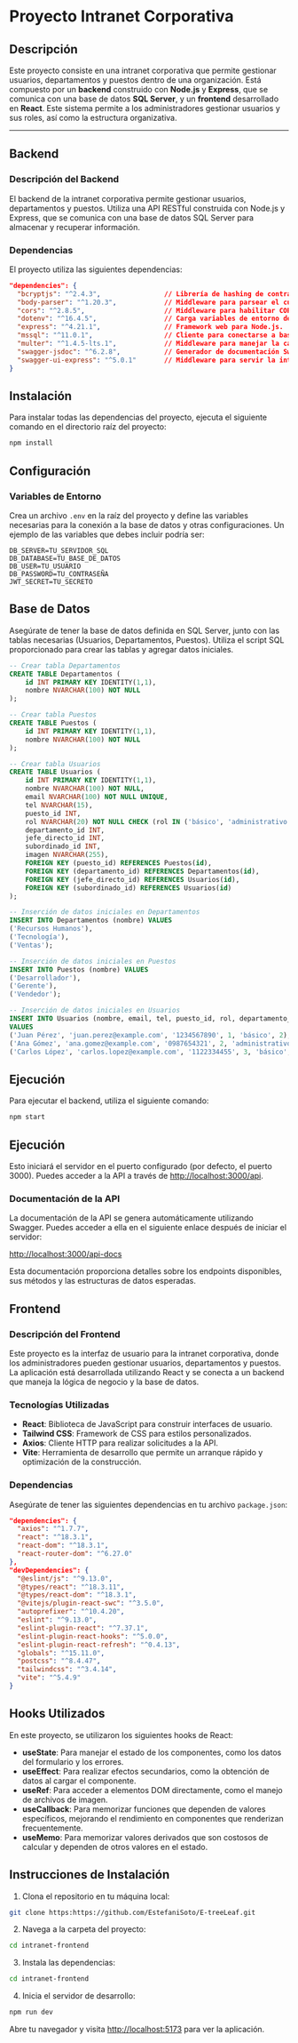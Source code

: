 # Proyecto Intranet Corporativa

## Descripción

Este proyecto consiste en una intranet corporativa que permite gestionar usuarios, departamentos y puestos dentro de una organización. Está compuesto por un **backend** construido con **Node.js** y **Express**, que se comunica con una base de datos **SQL Server**, y un **frontend** desarrollado en **React**. Este sistema permite a los administradores gestionar usuarios y sus roles, así como la estructura organizativa.

---

## Backend

### Descripción del Backend

El backend de la intranet corporativa permite gestionar usuarios, departamentos y puestos. Utiliza una API RESTful construida con Node.js y Express, que se comunica con una base de datos SQL Server para almacenar y recuperar información.

### Dependencias

El proyecto utiliza las siguientes dependencias:

```json
"dependencies": {
  "bcryptjs": "^2.4.3",                // Librería de hashing de contraseñas para entornos sin soporte nativo de bcrypt.
  "body-parser": "^1.20.3",            // Middleware para parsear el cuerpo de las solicitudes.
  "cors": "^2.8.5",                    // Middleware para habilitar CORS (Cross-Origin Resource Sharing).
  "dotenv": "^16.4.5",                 // Carga variables de entorno desde un archivo `.env`.
  "express": "^4.21.1",                // Framework web para Node.js.
  "mssql": "^11.0.1",                  // Cliente para conectarse a bases de datos SQL Server.
  "multer": "^1.4.5-lts.1",            // Middleware para manejar la carga de archivos.
  "swagger-jsdoc": "^6.2.8",           // Generador de documentación Swagger a partir de anotaciones en el código.
  "swagger-ui-express": "^5.0.1"       // Middleware para servir la interfaz de usuario de Swagger.
}
```
## Instalación

Para instalar todas las dependencias del proyecto, ejecuta el siguiente comando en el directorio raíz del proyecto:

```bash
npm install
```
## Configuración

### Variables de Entorno

Crea un archivo `.env` en la raíz del proyecto y define las variables necesarias para la conexión a la base de datos y otras configuraciones. Un ejemplo de las variables que debes incluir podría ser:

```env
DB_SERVER=TU_SERVIDOR_SQL
DB_DATABASE=TU_BASE_DE_DATOS
DB_USER=TU_USUARIO
DB_PASSWORD=TU_CONTRASEÑA
JWT_SECRET=TU_SECRETO
```
## Base de Datos

Asegúrate de tener la base de datos definida en SQL Server, junto con las tablas necesarias (Usuarios, Departamentos, Puestos). Utiliza el script SQL proporcionado para crear las tablas y agregar datos iniciales.

```sql
-- Crear tabla Departamentos
CREATE TABLE Departamentos (
    id INT PRIMARY KEY IDENTITY(1,1),
    nombre NVARCHAR(100) NOT NULL
);

-- Crear tabla Puestos
CREATE TABLE Puestos (
    id INT PRIMARY KEY IDENTITY(1,1),
    nombre NVARCHAR(100) NOT NULL
);

-- Crear tabla Usuarios
CREATE TABLE Usuarios (
    id INT PRIMARY KEY IDENTITY(1,1),
    nombre NVARCHAR(100) NOT NULL,
    email NVARCHAR(100) NOT NULL UNIQUE,
    tel NVARCHAR(15),
    puesto_id INT,
    rol NVARCHAR(20) NOT NULL CHECK (rol IN ('básico', 'administrativo')),
    departamento_id INT,
    jefe_directo_id INT,
    subordinado_id INT,
    imagen NVARCHAR(255),
    FOREIGN KEY (puesto_id) REFERENCES Puestos(id),
    FOREIGN KEY (departamento_id) REFERENCES Departamentos(id),
    FOREIGN KEY (jefe_directo_id) REFERENCES Usuarios(id),
    FOREIGN KEY (subordinado_id) REFERENCES Usuarios(id)
);

-- Inserción de datos iniciales en Departamentos
INSERT INTO Departamentos (nombre) VALUES
('Recursos Humanos'),
('Tecnología'),
('Ventas');

-- Inserción de datos iniciales en Puestos
INSERT INTO Puestos (nombre) VALUES
('Desarrollador'),
('Gerente'),
('Vendedor');

-- Inserción de datos iniciales en Usuarios
INSERT INTO Usuarios (nombre, email, tel, puesto_id, rol, departamento_id)
VALUES 
('Juan Pérez', 'juan.perez@example.com', '1234567890', 1, 'básico', 2),
('Ana Gómez', 'ana.gomez@example.com', '0987654321', 2, 'administrativo', 1),
('Carlos López', 'carlos.lopez@example.com', '1122334455', 3, 'básico', 3);

```
## Ejecución

Para ejecutar el backend, utiliza el siguiente comando:

```bash
npm start
```
## Ejecución

Esto iniciará el servidor en el puerto configurado (por defecto, el puerto 3000). Puedes acceder a la API a través de [http://localhost:3000/api](http://localhost:3000/api).

### Documentación de la API

La documentación de la API se genera automáticamente utilizando Swagger. Puedes acceder a ella en el siguiente enlace después de iniciar el servidor:

[http://localhost:3000/api-docs](http://localhost:3000/api-docs)

Esta documentación proporciona detalles sobre los endpoints disponibles, sus métodos y las estructuras de datos esperadas.

## Frontend

### Descripción del Frontend

Este proyecto es la interfaz de usuario para la intranet corporativa, donde los administradores pueden gestionar usuarios, departamentos y puestos. La aplicación está desarrollada utilizando React y se conecta a un backend que maneja la lógica de negocio y la base de datos.

### Tecnologías Utilizadas

- **React**: Biblioteca de JavaScript para construir interfaces de usuario.
- **Tailwind CSS**: Framework de CSS para estilos personalizados.
- **Axios**: Cliente HTTP para realizar solicitudes a la API.
- **Vite**: Herramienta de desarrollo que permite un arranque rápido y optimización de la construcción.

### Dependencias

Asegúrate de tener las siguientes dependencias en tu archivo `package.json`:

```json
"dependencies": {
  "axios": "^1.7.7",
  "react": "^18.3.1",
  "react-dom": "^18.3.1",
  "react-router-dom": "^6.27.0"
},
"devDependencies": {
  "@eslint/js": "^9.13.0",
  "@types/react": "^18.3.11",
  "@types/react-dom": "^18.3.1",
  "@vitejs/plugin-react-swc": "^3.5.0",
  "autoprefixer": "^10.4.20",
  "eslint": "^9.13.0",
  "eslint-plugin-react": "^7.37.1",
  "eslint-plugin-react-hooks": "^5.0.0",
  "eslint-plugin-react-refresh": "^0.4.13",
  "globals": "^15.11.0",
  "postcss": "^8.4.47",
  "tailwindcss": "^3.4.14",
  "vite": "^5.4.9"
}
```
## Hooks Utilizados

En este proyecto, se utilizaron los siguientes hooks de React:

- **useState**: Para manejar el estado de los componentes, como los datos del formulario y los errores.
- **useEffect**: Para realizar efectos secundarios, como la obtención de datos al cargar el componente.
- **useRef**: Para acceder a elementos DOM directamente, como el manejo de archivos de imagen.
- **useCallback**: Para memorizar funciones que dependen de valores específicos, mejorando el rendimiento en componentes que renderizan frecuentemente.
- **useMemo**: Para memorizar valores derivados que son costosos de calcular y dependen de otros valores en el estado.

## Instrucciones de Instalación

1. Clona el repositorio en tu máquina local:

```bash
git clone https:https://github.com/EstefaniSoto/E-treeLeaf.git
```
2. Navega a la carpeta del proyecto:
```bash
cd intranet-frontend
```
3. Instala las dependencias:
```bash
cd intranet-frontend
```
4. Inicia el servidor de desarrollo:
```bash
npm run dev
```
Abre tu navegador y visita [http://localhost:5173](http://localhost:5173) para ver la aplicación.
